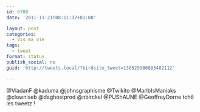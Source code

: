 ```yaml
---
id: 6708
date: '2011-11-21T08:11:37+01:00'

layout: post
categories:
  - Vis ma vie
tags:
  - tweet
format: status
publish_social: no
guid: 'http://tweets.local/?birdsite_tweet=138529986683482112'

---
```


@VladanF @kaduma @johnsgraphisme @Twikito @MarlbIsManiaks @clowniseb @daghostprod @nbirckel @PUShAUNE @GeoffreyDorne tchô les tweetz !